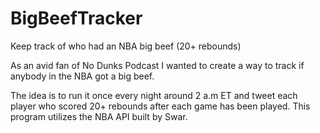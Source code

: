 # BigBeefTracker
Keep track of who had an NBA big beef (20+ rebounds)

As an avid fan of No Dunks Podcast I wanted to create a way to track if anybody in the NBA got a big beef. 

The idea is to run it once every night around 2 a.m ET and tweet each player who scored 20+ rebounds after each game has been played. This program utilizes the NBA API built by Swar.
